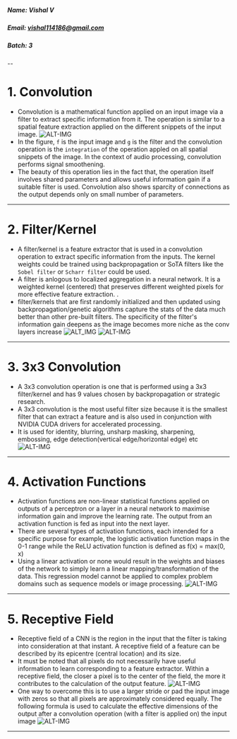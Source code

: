 ##### Name: Vishal V
##### Email: vishal114186@gmail.com
##### Batch: 3
--

# 1. Convolution
- Convolution is a mathematical function applied on an input image via a filter to extract specific information from it. The operation is similar to a spatial feature extraction applied on the different snippets of the input image. 
![ALT-IMG](https://sds-platform-private.s3-us-east-2.amazonaws.com/uploads/70_blog_image_1.png)
- In the figure, `f` is the input image and `g` is the filter and the convolution operation is the `integration` of the operation appled on all spatial snippets of the image. In the context of audio processing, convolution performs signal smoothening.
- The beauty of this operation lies in the fact that, the operation itself involves shared parameters and allows useful information gain if a suitable filter is used. Convolution also shows sparcity of connections as the output depends only on small number of parameters.
--- 
# 2. Filter/Kernel
- A filter/kernel is a feature extractor that is used in a convolution operation to extract specific information from the inputs. The kernel weights could be trained using backpropagation or SoTA filters like the `Sobel filter` or `Scharr filter` could be used. 
- A filter is anlogous to localized aggregation in a neural network. It is a weighted kernel (centered) that preserves different weighted pixels for more effective feature extraction. .
- filter/kernels that are first randomly initialized and then updated using backpropagation/genetic algorithms capture the stats of the data much better than other pre-built filters. The specificity of the filter's information gain deepens as the image becomes more niche as the conv layers increase
![ALT_IMG](https://sds-platform-private.s3-us-east-2.amazonaws.com/uploads/70_blog_image_8.png)
![ALT-IMG](https://sds-platform-private.s3-us-east-2.amazonaws.com/uploads/70_blog_image_6.png)

---
# 3. 3x3 Convolution
- A 3x3 convolution operation is one that is performed using a 3x3 filter/kernel and has 9 values chosen by backpropagation or strategic research. 
- A 3x3 convolution is the most useful filter size because it is the smallest filter that can extract a feature and is also used in conjunction with NVIDIA CUDA drivers for accelerated processing.
- It is used for identity, blurring, unsharp masking, sharpening, embossing, edge detection(vertical edge/horizontal edge) etc
![ALT-IMG](https://www.codingame.com/servlet/fileservlet?id=23779693390196)
---
# 4. Activation Functions
- Activation functions are non-linear statistical functions applied on outputs of a perceptron or a layer in a neural network to maximise information gain and improve the learning rate. The output from an activation function is fed as input into the next layer.
- There are several types of activation functions, each intended for a specific purpose for example, the logistic activation function maps in the 0-1 range while the ReLU activation function is defined as f(x) = max(0, x)
- Using a linear activation or none would result in the weights and biases of the network to simply learn a linear mapping/transformation of the data. This regression model cannot be applied to complex problem domains such as sequence models or image processing.
![ALT-IMG](https://cdn-images-1.medium.com/max/1200/1*ZafDv3VUm60Eh10OeJu1vw.png)
---
# 5. Receptive Field
- Receptive field of a CNN is the region in the input that the filter is taking into consideration at that instant. A receptive field of a feature can be described by its epicentre (central location) and its size. 
- It must be noted that all pixels do not necessarily have useful information to learn corresponding to a feature extractor. Within a receptive field, the closer a pixel is to the center of the field, the more it contributes to the calculation of the output feature. 
![ALT-IMG](https://cdn-images-1.medium.com/max/720/1*B56Ibp2x4BXSwhLkcbq1SA.png)
- One way to overcome this is to use a larger stride or pad the input image with zeros so that all pixels are approximately considered equally. The following formula is used to calculate the effective dimensions of the output after a convolution operation (with a filter is applied on) the input image
![ALT-IMG](https://cdn-images-1.medium.com/max/720/1*3V6TJG1U0uEPp8VUxjORpQ.png)

---

